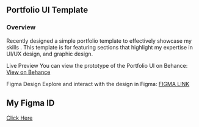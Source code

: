 ## Portfolio UI Template
### Overview
 Recently designed a simple portfolio template to effectively showcase my skills .
This template is for featuring sections that highlight my expertise in UI/UX design, and graphic design.

Live Preview
You can view the prototype of the Portfolio UI on Behance: <a href="https://www.behance.net/gallery/206307989/Portfolio-UI-%28Prototype%29" > View on Behance </a>

Figma Design
Explore and interact with the design in Figma: <a href="https://www.figma.com/design/rQP0hlvHNwF6sQEVQvKPcn/Untitled?node-id=0-1&t=DT13LQntmbTtOTlg-1">FIGMA LINK</a>


## My Figma ID
 <a href="https://figma.com/@PRIYANSHI1109">Click Here</a>
